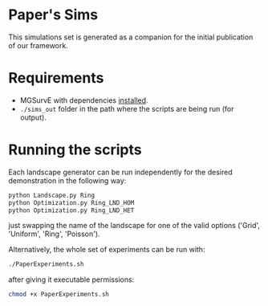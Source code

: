 # Paper's Sims

This simulations set is generated as a companion for the initial publication of our framework.

# Requirements

* MGSurvE with dependencies [installed](https://chipdelmal.github.io/MGSurvE/build/html/installation.html).
* `./sims_out` folder in the path where the scripts are being run (for output).

# Running the scripts

Each landscape generator can be run independently for the desired demonstration in the following way:

```bash
python Landscape.py Ring
python Optimization.py Ring_LND_HOM
python Optimization.py Ring_LND_HET
```

just swapping the name of the landscape for one of the valid options ('Grid', 'Uniform', 'Ring', 'Poisson').

Alternatively, the whole set of experiments can be run with:

```bash
./PaperExperiments.sh
```

after giving it executable permissions:

```bash
chmod +x PaperExperiments.sh
```